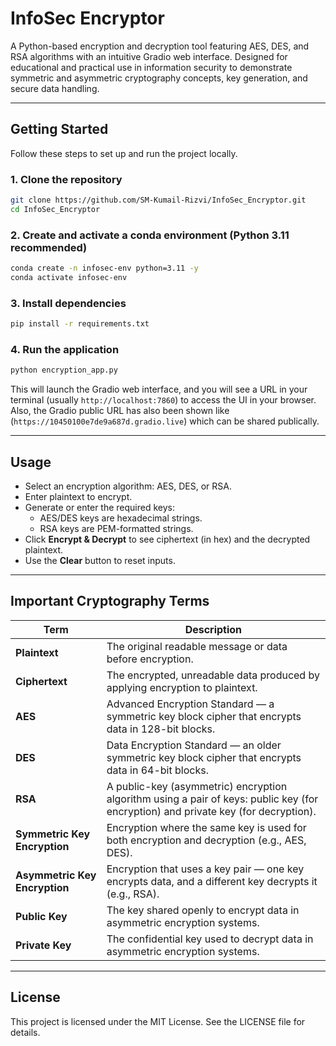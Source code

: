 # InfoSec Encryptor

A Python-based encryption and decryption tool featuring AES, DES, and RSA algorithms with an intuitive Gradio web interface. Designed for educational and practical use in information security to demonstrate symmetric and asymmetric cryptography concepts, key generation, and secure data handling.

---

## Getting Started

Follow these steps to set up and run the project locally.

### 1. Clone the repository

```bash
git clone https://github.com/SM-Kumail-Rizvi/InfoSec_Encryptor.git
cd InfoSec_Encryptor
```

### 2. Create and activate a conda environment (Python 3.11 recommended)

```bash
conda create -n infosec-env python=3.11 -y
conda activate infosec-env
```

### 3. Install dependencies

```bash
pip install -r requirements.txt
```

### 4. Run the application

```bash
python encryption_app.py
```

This will launch the Gradio web interface, and you will see a URL in your terminal (usually `http://localhost:7860`) to access the UI in your browser. Also, the Gradio public URL has also been shown like (`https://10450100e7de9a687d.gradio.live`) which can be shared publically.

---

## Usage

- Select an encryption algorithm: AES, DES, or RSA.
- Enter plaintext to encrypt.
- Generate or enter the required keys:
  - AES/DES keys are hexadecimal strings.
  - RSA keys are PEM-formatted strings.
- Click **Encrypt & Decrypt** to see ciphertext (in hex) and the decrypted plaintext.
- Use the **Clear** button to reset inputs.

---

## Important Cryptography Terms

| Term           | Description                                                                                                  |
|----------------|--------------------------------------------------------------------------------------------------------------|
| **Plaintext**  | The original readable message or data before encryption.                                                     |
| **Ciphertext** | The encrypted, unreadable data produced by applying encryption to plaintext.                                 |
| **AES**        | Advanced Encryption Standard — a symmetric key block cipher that encrypts data in 128-bit blocks.            |
| **DES**        | Data Encryption Standard — an older symmetric key block cipher that encrypts data in 64-bit blocks.          |
| **RSA**        | A public-key (asymmetric) encryption algorithm using a pair of keys: public key (for encryption) and private key (for decryption). |
| **Symmetric Key Encryption**  | Encryption where the same key is used for both encryption and decryption (e.g., AES, DES).                   |
| **Asymmetric Key Encryption** | Encryption that uses a key pair — one key encrypts data, and a different key decrypts it (e.g., RSA).        |
| **Public Key** | The key shared openly to encrypt data in asymmetric encryption systems.                                      |
| **Private Key**| The confidential key used to decrypt data in asymmetric encryption systems.                                  |

---

## License

This project is licensed under the MIT License. See the LICENSE file for details.
